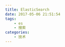 ```yaml
---
title: ElasticSearch
date: 2017-05-06 21:51:54
tags:
    - es
    - 搜索
categories:
    - 技术
---
```

